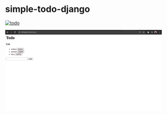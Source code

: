 # simple-todo-django
[![todo](https://img.shields.io/badge/to-do-ff69b6.svg)](https://todo.io/to/kennethreitz)


<img src="https://github.com/alfaroqi/simple-todo-django/blob/main/templates/Screenshot%20from%202021-06-28%2023-38-26.png" >
